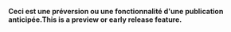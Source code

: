 <span data-ttu-id="d48dd-101">**Ceci est une préversion ou une fonctionnalité d'une publication anticipée.**</span><span class="sxs-lookup"><span data-stu-id="d48dd-101">**This is a preview or early release feature.**</span></span>